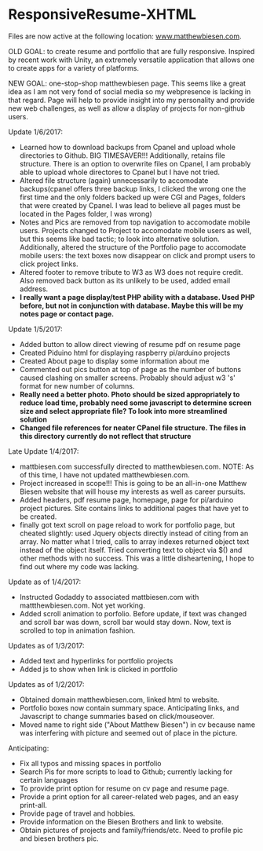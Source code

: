 # ResponsiveResume-XHTML

Files are now active at the following location: www.matthewbiesen.com.  

OLD GOAL: to create resume and portfolio that are fully responsive.  Inspired by recent work with Unity, an extremely versatile application that allows one to create apps for a variety of platforms.

NEW GOAL: one-stop-shop matthewbiesen page.  This seems like a great idea as I am not very fond of social media so my webpresence is lacking in that regard.  Page will help to provide insight into my personality and provide new web challenges, as well as allow a display of projects for non-github users.

Update 1/6/2017:
* Learned how to download backups from Cpanel and upload whole directories to Github.  BIG TIMESAVER!!!  Additionally, retains file structure.  There is an option to overwrite files on Cpanel, I am probably able to upload whole directores to Cpanel but I have not tried.
* Altered file structure (again) unnecessarily to accomodate backups(cpanel offers three backup links, I clicked the wrong one the first time and the only folders backed up were CGI and Pages, folders that were created by Cpanel.  I was lead to believe all pages must be located in the Pages folder, I was wrong)
* Notes and Pics are removed from top navigation to accomodate mobile users. Projects changed to Project to accomodate mobile users as well, but this seems like bad tactic; to look into alternative solution.  Additionally, altered the structure of the Portfolio page to accomodate mobile users:  the text boxes now disappear on click and prompt users to click project links.
* Altered footer to remove tribute to W3 as W3 does not require credit. Also removed back button as its unlikely to be used, added email address.
* **I really want a page display/test PHP ability with a database. Used PHP before, but not in conjunction with database.  Maybe this will be my notes page or contact page.**

Update 1/5/2017:
* Added button to allow direct viewing of resume pdf on resume page
* Created Piduino html for displaying raspberry pi/arduino projects
* Created About page to display some information about me
* Commented out pics button at top of page as the number of buttons caused clashing on smaller screens.  Probably should adjust w3 's' format for new number of columns.
* **Really need a better photo.  Photo should be sized appropriately to reduce load time, probably need some javascript to determine screen size and select appropriate file?  To look into more streamlined solution**
* **Changed file references for neater CPanel file structure.  The files in this directory currently do not reflect that structure**


Late Update 1/4/2017:
* mattbiesen.com successfully directed to matthewbiesen.com. NOTE: As of this time, I have not updated matthewbiesen.com.
* Project increased in scope!!! This is going to be an all-in-one Matthew Biesen website that will house my interests as well as career pursuits.
* Added headers, pdf resume page, homepage, page for pi/arduino project pictures.  Site contains links to additional pages that have yet to be created.
* finally got text scroll on page reload to work for portfolio page, but cheated slightly: used Jquery objects directly instead of citing from an array.  No matter what I tried, calls to array indexes returned object text instead of the object itself.  Tried converting text to object via $() and other methods with no success.  This was a little disheartening, I hope to find out where my code was lacking.

Update as of 1/4/2017:
* Instructed Godaddy to associated mattbiesen.com with mattthewbiesen.com.  Not yet working.
* Added scroll animation to porfolio.  Before update, if text was changed and scroll bar was down, scroll bar would stay down.  Now, text is scrolled to top in animation fashion.

Updates as of 1/3/2017:
* Added text and hyperlinks for portfolio projects
* Added js to show when link is clicked in portfolio

Updates as of 1/2/2017:
* Obtained domain matthewbiesen.com, linked html to website.
* Portfolio boxes now contain summary space.  Anticipating links, and Javascript to change summaries based on click/mouseover.
* Moved name to right side ("About Matthew Biesen") in cv because name was interfering with picture and seemed out of place in the picture. 


Anticipating:
*  Fix all typos and missing spaces in portfolio
*  Search Pis for more scripts to load to Github; currently lacking for certain languages
*  To provide print option for resume on cv page and resume page.
*  Provide a print option for all career-related web pages, and an easy print-all.
*  Provide page of travel and hobbies.
*  Provide information on the Biesen Brothers and link to website.
*  Obtain pictures of projects and family/friends/etc.  Need to profile pic and biesen brothers pic.
